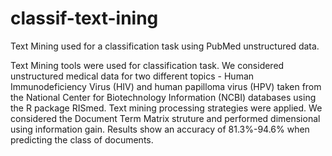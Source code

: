 # classif-text-ining
Text Mining used for a classification task using PubMed unstructured data.

Text Mining tools were used for classification task. We considered unstructured medical data for two different
topics - Human Immunodeficiency Virus (HIV) and human papilloma virus (HPV) taken from the National
Center for Biotechnology Information (NCBI) databases using the R package RISmed. Text mining processing
strategies were applied. We considered the Document Term Matrix struture and performed dimensional using
information gain. Results show an accuracy of 81.3%-94.6% when predicting the class of documents.
